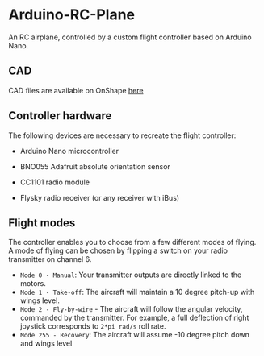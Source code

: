 # Arduino-RC-Plane
An RC airplane, controlled by a custom flight controller based on Arduino Nano.

## CAD

CAD files are available on OnShape [here](https://cad.onshape.com/documents/968e81f1afc8243e275bf7ca/w/acaf7929af669ea720083764/e/5f49399fe13c6903e510c987?renderMode=0&uiState=66e208f6a35c2d67603a374c)

## Controller hardware

The following devices are necessary to recreate the flight controller:
* Arduino Nano microcontroller
* BNO055 Adafruit absolute orientation sensor
* CC1101 radio module

* Flysky radio receiver (or any receiver with iBus)

## Flight modes

The controller enables you to choose from a few different modes of flying. A mode of flying can be chosen by flipping a switch on your radio transmitter on channel 6.

* `Mode 0 - Manual`: Your transmitter outputs are directly linked to the motors.
* `Mode 1 - Take-off`: The aircraft will maintain a 10 degree pitch-up with wings level.
* `Mode 2 - Fly-by-wire` - The aircraft will follow the angular velocity, commanded by the transmitter. For example, a full deflection  of right joystick corresponds to `2*pi rad/s` roll rate.
* `Mode 255 - Recovery`: The aircraft will assume -10 degree pitch down and wings level